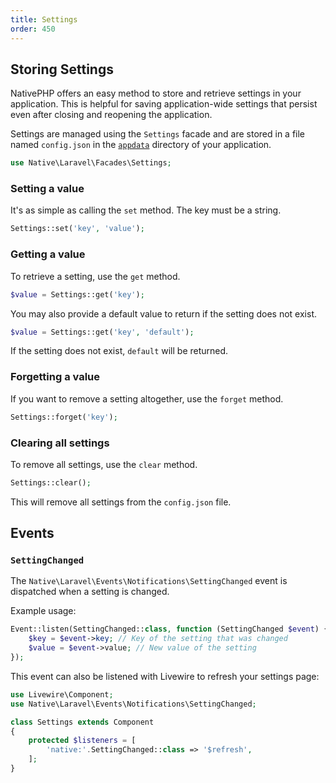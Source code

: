 ```yaml
---
title: Settings
order: 450
---
```


## Storing Settings

NativePHP offers an easy method to store and retrieve settings in your application. This is helpful for saving application-wide
settings that persist even after closing and reopening the application.

Settings are managed using the `Settings` facade and are stored in a file named `config.json` in the
[`appdata`](/docs/1/getting-started/debugging#start-from-scratch) directory of your application.

```php
use Native\Laravel\Facades\Settings;
```

### Setting a value
It's as simple as calling the `set` method. The key must be a string.
```php
Settings::set('key', 'value');
```

### Getting a value
To retrieve a setting, use the `get` method.
```php
$value = Settings::get('key');
```

You may also provide a default value to return if the setting does not exist.
```php
$value = Settings::get('key', 'default');
```
If the setting does not exist, `default` will be returned.

### Forgetting a value
If you want to remove a setting altogether, use the `forget` method.
```php
Settings::forget('key');
```

### Clearing all settings
To remove all settings, use the `clear` method.
```php
Settings::clear();
```
This will remove all settings from the `config.json` file.

## Events

### `SettingChanged`
The `Native\Laravel\Events\Notifications\SettingChanged` event is dispatched when a setting is changed.

Example usage:
```php
Event::listen(SettingChanged::class, function (SettingChanged $event) {
    $key = $event->key; // Key of the setting that was changed
    $value = $event->value; // New value of the setting
});
```

This event can also be listened with Livewire to refresh your settings page:
```php
use Livewire\Component;
use Native\Laravel\Events\Notifications\SettingChanged;

class Settings extends Component
{
    protected $listeners = [
        'native:'.SettingChanged::class => '$refresh',
    ];
}
```

